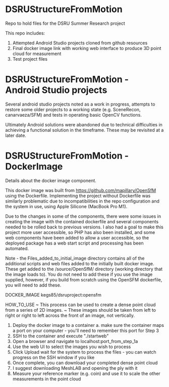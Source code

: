 # DSRUStructureFromMotion
Repo to hold files for the DSRU Summer Research project

This repo includes:

1) Attempted Android Studio projects cloned from github resources
2) Final docker image link with working web interface to produce 3D point cloud for measurement
3) Test project files


# DSRUStructureFromMotion - Android Studio projects
Several android studio projects noted as a work in progress, attempts to restore some older projects to a working state (e.g. SceneRecon, canarvaeza/SFM) and tests in operating basic OpenCV functions.

Ultimately Android solutions were abandoned due to technical difficulties in achieving a functional solution in the timeframe.  These may be revisited at a later date.


# DSRUStructureFromMotion - DockerImage
Details about the docker image component.

This docker image was built from https://github.com/mapillary/OpenSfM using the Dockerfile.
Implementing the project without Dockerfile was similarly problematic due to incompatibilities in the repo configuration and the system in use, using Apple Silicone (MacBook Pro M1).

Due to the changes in some of the components, there were some issues in creating the image with the contained dockerfile and several components needed to be rolled back to previous versions.  I also had a goal to make this project more user accessible, so PHP has also been installed, and some web components have been added to allow a user accessible, so the deployed package has a web start script and processing has been automated.

Note - the Files_added_to_initial_image directory contains all of the additional scripts and web files added to the initially built docker image.  These get added to the /source/OpenSfM/ directory (working directory that the image loads to).
You do not need to add these if you use the image supplied, however, if you build from scratch using the OpenSFM dockerfile, you will need to add these.

DOCKER_IMAGE
kegs85/dsruproject:opensfm

HOW_TO_USE
~ This process can be used to create a dense point cloud from a series of 2D images.
~ These images should be taken from left to right or right to left across the front of an image, not vertically.

1) Deploy the docker image to a container
  a. make sure the container maps a port on your computer - you'll need to remember this port for Step 3
2) SSH to the container and execute "./startweb"
3) Open a browser and navigate to localhost:port_from_step_1a
4) Use the web UI to select the images you wish to process
5) Click Upload
wait for the system to process the files - you can watch progress on the SSH window if you like
6) Once complete, you can download your completed dense point cloud
7) I suggest downloading MeshLAB and opening the ply with it
8) Measure your reference marker (e.g. coin) and use it to scale the other measurements in the point cloud
